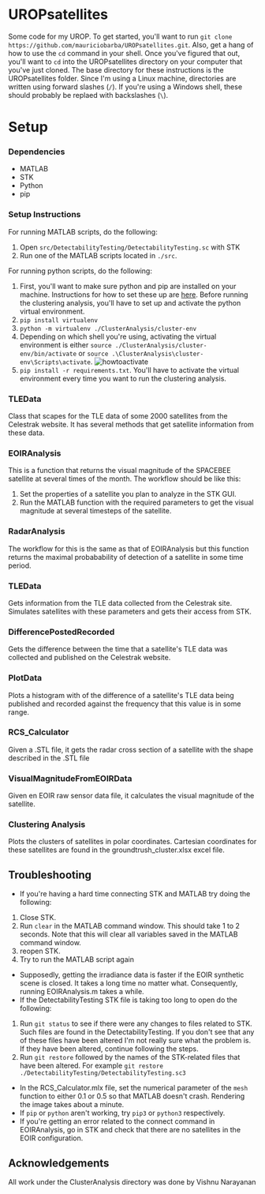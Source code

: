 # UROPsatellites
Some code for my UROP. To get started, you'll want to run `git clone https://github.com/mauriciobarba/UROPsatellites.git`. Also, get a hang of how to use the `cd` command in your shell. Once you've figured that out, you'll want to `cd` into the UROPsatellites directory on your computer that you've just cloned. The base directory for these instructions is the UROPsatellites folder. Since I'm using a Linux machine, directories are written using forward slashes (`/`). If you're using a Windows shell, these should probably be replaed with backslashes (`\`). 
# Setup
### Dependencies
* MATLAB
* STK
* Python
* pip
### Setup Instructions
For running MATLAB scripts, do the following:
1. Open `src/DetectabilityTesting/DetectabilityTesting.sc` with STK
2. Run one of the MATLAB scripts located in `./src`. 

For running python scripts, do the following:
1. First, you'll want to make sure python and pip are installed on your machine. Instructions for how to set these up are [here](https://wiki.python.org/moin/BeginnersGuide/Download). Before running the clustering analysis, you'll have to set up and activate the python virtual environment.
2. `pip install virtualenv`
3. `python -m virtualenv ./ClusterAnalysis/cluster-env`
4. Depending on which shell you're using, activating the virtual environment is either `source ./ClusterAnalysis/cluster-env/bin/activate` or `source .\ClusterAnalysis\cluster-env\Scripts\activate`.
![howtoactivate](ClusterAnalysis/howtoactivatevenv.png)
5. `pip install -r requirements.txt`.
You'll have to activate the virtual environment every time you want to run the clustering analysis. 

### TLEData
Class that scapes for the TLE data of some 2000 satellites from the Celestrak website. It has several methods that get satellite information from these data.
### EOIRAnalysis
This is a function that returns the visual magnitude of the SPACEBEE satellite at several times of the month. The workflow should be like this:
1. Set the properties of a satellite you plan to analyze in the STK GUI.
2. Run the MATLAB function with the required parameters to get the visual magnitude at several timesteps of the satellite.
### RadarAnalysis
The workflow for this is the same as that of EOIRAnalysis but this function returns the maximal probabability of detection of a satellite in some time period.
### TLEData
Gets information from the TLE data collected from the Celestrak site. Simulates satellites with these parameters and gets their access from STK.
### DifferencePostedRecorded
Gets the difference between the time that a satellite's TLE data was collected and published on the Celestrak website.
### PlotData
Plots a histogram with of the difference of a satellite's TLE data being published and recorded against the frequency that this value is in some range.
### RCS_Calculator
Given a .STL file, it gets the radar cross section of a satellite with the shape described in the .STL file
### VisualMagnitudeFromEOIRData
Given en EOIR raw sensor data file, it calculates the visual magnitude of the satellite.
### Clustering Analysis
Plots the clusters of satellites in polar coordinates. Cartesian coordinates for these satellites are found in the groundtrush_cluster.xlsx excel file. 
## Troubleshooting
* If you're having a hard time connecting STK and MATLAB try doing the following:
1. Close STK.
2. Run `clear` in the MATLAB command window. This should take 1 to 2 seconds. Note that this will clear all variables saved in the MATLAB command window.
3. reopen STK.
4. Try to run the MATLAB script again
* Supposedly, getting the irradiance data is faster if the EOIR synthetic scene is closed. It takes a long time no matter what. Consequently, running EOIRAnalysis.m takes a while.
* If the DetectabilityTesting STK file is taking too long to open do the following:
1. Run `git status` to see if there were any changes to files related to STK. Such files are found in the DetectabilityTesting. If you don't see that any of these files have been altered I'm not really sure what the problem is. If they have been altered, continue following the steps.
2. Run `git restore` followed by the names of the STK-related files that have been altered. For example `git restore ./DetectabilityTesting/DetectabilityTesting.sc3`
* In the RCS_Calculator.mlx file, set the numerical parameter of the `mesh` function to either 0.1 or 0.5 so that MATLAB doesn't crash. Rendering the image takes about a minute.
* If `pip` or `python` aren't working, try `pip3` or `python3` respectively.
* If you're getting an error related to the connect command in EOIRAnalysis, go in STK and check that there are no satellites in the EOIR configuration.
## Acknowledgements
All work under the ClusterAnalysis directory was done by Vishnu Narayanan
